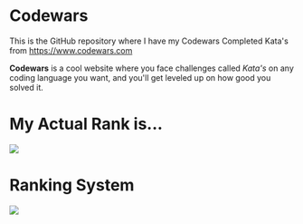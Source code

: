 # Codewars

This is the GitHub repository where I have my Codewars Completed Kata's from https://www.codewars.com

**Codewars** is a cool website where you face challenges called *Kata's* on any coding language you want, and you'll get leveled up on how good you solved it.

# My Actual Rank is...

![](https://www.codewars.com/users/suiseki/badges/large)

# Ranking System

![](https://camo.githubusercontent.com/5f28e2e61b2abbc1144a892d684a6b87e58f5b10526170cf7496012a3dbe08bb/68747470733a2f2f692e696d6775722e636f6d2f566d3737584d762e706e67)


